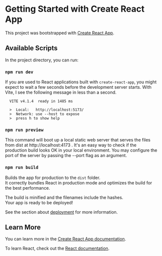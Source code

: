 # Getting Started with Create React App

This project was bootstrapped with [Create React App](https://github.com/facebook/create-react-app).

## Available Scripts

In the project directory, you can run:

### `npm run dev`

If you are used to React applications built with `create-react-app`, you might expect to wait a few seconds before the development server starts. With Vite, I see the following message in less than a second.

```
  VITE v4.1.4  ready in 1485 ms

  >  Local:   http://localhost:5173/
  >  Network: use --host to expose
  >  press h to show help
```

### `npm run preview`

This command will boot up a local static web server that serves the files from dist at http://localhost:4173 . It's an easy way to check if the production build looks OK in your local environment. You may configure the port of the server by passing the --port flag as an argument.

### `npm run build`

Builds the app for production to the `dist` folder.\
It correctly bundles React in production mode and optimizes the build for the best performance.

The build is minified and the filenames include the hashes.\
Your app is ready to be deployed!

See the section about [deployment](https://facebook.github.io/create-react-app/docs/deployment) for more information.

## Learn More

You can learn more in the [Create React App documentation](https://facebook.github.io/create-react-app/docs/getting-started).

To learn React, check out the [React documentation](https://reactjs.org/).
